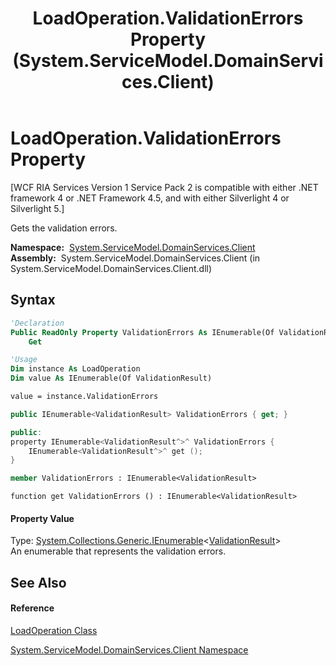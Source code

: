 ﻿---
title: LoadOperation.ValidationErrors Property  (System.ServiceModel.DomainServices.Client)
TOCTitle: ValidationErrors Property
ms:assetid: P:System.ServiceModel.DomainServices.Client.LoadOperation.ValidationErrors
ms:mtpsurl: https://msdn.microsoft.com/en-us/library/system.servicemodel.domainservices.client.loadoperation.validationerrors(v=VS.91)
ms:contentKeyID: 28755298
ms.date: 01/27/2012
mtps_version: v=VS.91
f1_keywords:
- System.ServiceModel.DomainServices.Client.LoadOperation.ValidationErrors
- System.ServiceModel.DomainServices.Client.LoadOperation.get_ValidationErrors
dev_langs:
- CSharp
- JScript
- VB
- FSharp
- c++
api_location:
- System.ServiceModel.DomainServices.Client.dll
api_name:
- System.ServiceModel.DomainServices.Client.LoadOperation.get_ValidationErrors
- System.ServiceModel.DomainServices.Client.LoadOperation.ValidationErrors
api_type:
- Managed
topic_type:
- apiref
- kbSyntax
product_family_name: VS
ROBOTS: INDEX,FOLLOW
---

# LoadOperation.ValidationErrors Property

\[WCF RIA Services Version 1 Service Pack 2 is compatible with either .NET framework 4 or .NET Framework 4.5, and with either Silverlight 4 or Silverlight 5.\]

Gets the validation errors.

**Namespace:**  [System.ServiceModel.DomainServices.Client](ff422479\(v=vs.91\).md)  
**Assembly:**  System.ServiceModel.DomainServices.Client (in System.ServiceModel.DomainServices.Client.dll)

## Syntax

``` vb
'Declaration
Public ReadOnly Property ValidationErrors As IEnumerable(Of ValidationResult)
    Get
```

``` vb
'Usage
Dim instance As LoadOperation
Dim value As IEnumerable(Of ValidationResult)

value = instance.ValidationErrors
```

``` csharp
public IEnumerable<ValidationResult> ValidationErrors { get; }
```

``` c++
public:
property IEnumerable<ValidationResult^>^ ValidationErrors {
    IEnumerable<ValidationResult^>^ get ();
}
```

``` fsharp
member ValidationErrors : IEnumerable<ValidationResult>
```

``` jscript
function get ValidationErrors () : IEnumerable<ValidationResult>
```

#### Property Value

Type: [System.Collections.Generic.IEnumerable](https://msdn.microsoft.com/en-us/library/9eekhta0)\<[ValidationResult](https://msdn.microsoft.com/en-us/library/Dd411789)\>  
An enumerable that represents the validation errors.  
  

## See Also

#### Reference

[LoadOperation Class](ff422941\(v=vs.91\).md)

[System.ServiceModel.DomainServices.Client Namespace](ff422479\(v=vs.91\).md)

